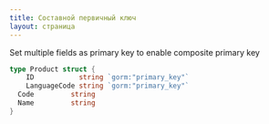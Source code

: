 ```yaml
---
title: Составной первичный ключ
layout: страница
---
```

Set multiple fields as primary key to enable composite primary key

```go
type Product struct {
    ID           string `gorm:"primary_key"`
    LanguageCode string `gorm:"primary_key"`
  Code         string
  Name         string
}
```